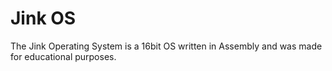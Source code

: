 # Jink OS

The Jink Operating System is a 16bit OS written in Assembly and was made for educational purposes.

